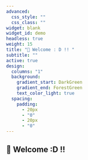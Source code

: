 ```yaml
---
advanced:
  css_style: ""
  css_class: ""
widget: blank
widget_id: demo
headless: true
weight: 15
title: "👋 Welcome : D !! "
subtitle: ""
active: true
design:
  columns: "1"
  background:
    gradient_start: DarkGreen
    gradient_end: ForestGreen
    text_color_light: true
  spacing:
    padding:
      - 20px
      - "0"
      - 20px
      - "0"
---
```

## 👋 Welcome [](https://wowchemy.com/user-stories/):D !!